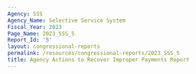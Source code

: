 ```yaml
---
Agency: SSS
Agency_Name: Selective Service System
Fiscal_Year: 2023
Page_Name: 2023_SSS_5
Report_Id: '5'
layout: congressional-reports
permalink: /resources/congressional-reports/2023_SSS_5
title: Agency Actions to Recover Improper Payments Report
---
```

